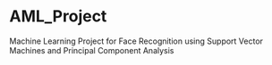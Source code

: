 # AML_Project
Machine Learning Project for Face Recognition using Support Vector Machines and Principal Component Analysis
